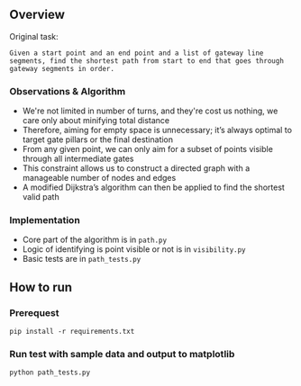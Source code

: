 ## Overview 

Original task:
```
Given a start point and an end point and a list of gateway line segments, find the shortest path from start to end that goes through gateway segments in order.
```
### Observations & Algorithm
* We're not limited in number of turns, and they're cost us nothing, we care only about minifying total distance
* Therefore, aiming for empty space is unnecessary; it’s always optimal to target gate pillars or the final destination
* From any given point, we can only aim for a subset of points visible through all intermediate gates
* This constraint allows us to construct a directed graph with a manageable number of nodes and edges
* A modified Dijkstra’s algorithm can then be applied to find the shortest valid path

### Implementation
* Core part of the algorithm is in `path.py`
* Logic of identifying is point visible or not is in `visibility.py`
* Basic tests are in `path_tests.py`

## How to run

### Prerequest
`pip install -r requirements.txt`

### Run test with sample data and output to matplotlib
`python path_tests.py`

